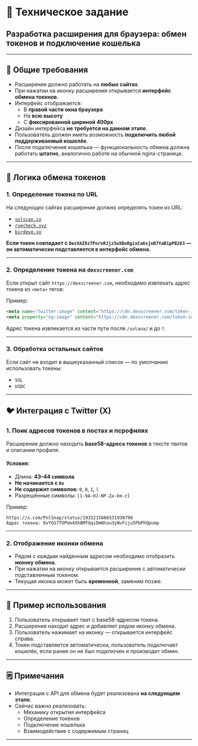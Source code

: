 
# 📄 Техническое задание  
## Разработка расширения для браузера: обмен токенов и подключение кошелька

---

## 🔧 Общие требования

- Расширение должно работать на **любых сайтах**.
- При нажатии на иконку расширения открывается **интерфейс обмена токенов**.
- Интерфейс отображается:
  - В **правой части окна браузера**
  - На **всю высоту**
  - С **фиксированной шириной 400px**
- Дизайн интерфейса **не требуется на данном этапе**.
- Пользователь должен иметь возможность **подключить любой поддерживаемый кошелёк**.
- После подключения кошелька — функциональность обмена должна работать **штатно**, аналогично работе на обычной nginx-странице.

---

## 🔁 Логика обмена токенов

### 1. Определение токена по URL

На следующих сайтах расширение должно определять токен из URL:

- [`solscan.io`](https://solscan.io/token/DezXAZ8z7PnrnRJjz3wXBoRgixCa6xjnB7YaB1pPB263)
- [`rugcheck.xyz`](https://rugcheck.xyz/tokens/DezXAZ8z7PnrnRJjz3wXBoRgixCa6xjnB7YaB1pPB263)
- [`birdeye.so`](https://birdeye.so/token/DezXAZ8z7PnrnRJjz3wXBoRgixCa6xjnB7YaB1pPB263?chain=solana)

**Если токен совпадает с `DezXAZ8z7PnrnRJjz3wXBoRgixCa6xjnB7YaB1pPB263` — он автоматически подставляется в интерфейс обмена.**

---

### 2. Определение токена на `dexscreener.com`

Если открыт сайт `https://dexscreener.com`, необходимо извлекать адрес токена из `<meta>` тегов:

Пример:
```html
<meta name="twitter:image" content="https://cdn.dexscreener.com/token-images/og/solana/DezXAZ8z7PnrnRJjz3wXBoRgixCa6xjnB7YaB1pPB263?timestamp=1749756300000" data-rh="true">
<meta property="og:image" content="https://cdn.dexscreener.com/token-images/og/solana/DezXAZ8z7PnrnRJjz3wXBoRgixCa6xjnB7YaB1pPB263?timestamp=1749756300000" data-rh="true">
```

Адрес токена извлекается из части пути после `/solana/` и до `?`.

---

### 3. Обработка остальных сайтов

Если сайт не входит в вышеуказанный список — по умолчанию использовать токены:

- `SOL`
- `USDC`

---

## 🐦 Интеграция с Twitter (X)

### 1. Поик адресов токенов в постах и псрофилях

Расширение должно находить **base58-адреса токенов** в тексте твитов и описании профиля.

#### Условия:
- Длина: **43–44 символа**
- **Не начинается с `0x`**
- **Не содержит символов:** `0`, `O`, `I`, `l`
- Разрешённые символы: `[1-9A-HJ-NP-Za-km-z]`

Пример:
```
https://x.com/PnlSnap/status/1933215666531938798  
Адрес токена: 8vYGS7TUPUe4XhBMfGqiDmWtou3yNvFiju5PbPhQpump
```

---

### 2. Отображение иконки обмена

- Рядом с каждым найденным адресом необходимо отобразить **иконку обмена**.
- При нажатии на иконку открывается расширение с автоматически подставленным токеном.
- Текущая иконка может быть **временной**, заменим позже.

---

## 📌 Пример использования

1. Пользователь открывает твит с base58-адресом токена.
2. Расширение находит адрес и добавляет рядом иконку обмена.
3. Пользователь нажимает на иконку — открывается интерфейс справа.
4. Токен подставляется автоматически, пользователь подключает кошелёк, если ранее он не был подключен и производит обмен.

---

## 🗒️ Примечания

- Интеграция с API для обмена будет реализована **на следующем этапе**.
- Сейчас важно реализовать:
  - Механику открытия интерфейса
  - Определение токенов
  - Подключение кошелька
  - Взаимодействие с содержимым страниц

---
